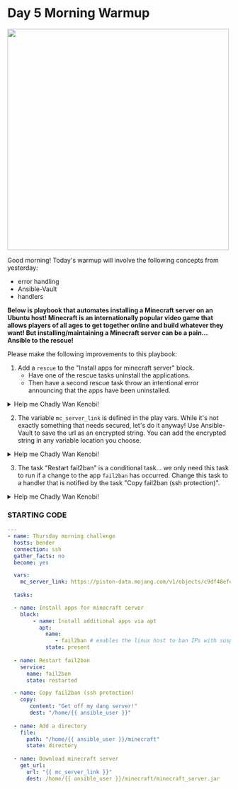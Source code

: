 # Day 5 Morning Warmup

<img src="https://geekflare.com/wp-content/uploads/2021/10/minecraft-hosting-vultr.png" width="500"/>

Good morning! Today's warmup will involve the following concepts from yesterday:

- error handling
- Ansible-Vault
- handlers

**Below is playbook that automates installing a Minecraft server on an Ubuntu host! Minecraft is an internationally popular video game that allows players of all ages to get together online and build whatever they want! But installing/maintaining a Minecraft server can be a pain... Ansible to the rescue!**

Please make the following improvements to this playbook:

1. Add a `rescue` to the "Install apps for minecraft server" block. 
    - Have one of the rescue tasks uninstall the applications. 
    - Then have a second rescue task throw an intentional error announcing that the apps have been uninstalled.

  <details>
  <summary>Help me Chadly Wan Kenobi!</summary>

  ```yaml
    - name: Install apps for minecraft server
      block:
          - name: Install additional apps via apt
            apt:
              name:
                 - fail2ban # enables the linux host to ban IPs with suspicious SSH activity
              state: present
      rescue:
        - name: first
          apt:
            name: fail2ban
            state: absent
        - name: second
          fail:
            msg: "Error in installing application! Uninstalled, exiting..."
  ```

  </details>

2. The variable `mc_server_link` is defined in the play vars. While it's not exactly something that needs secured, let's do it anyway! Use Ansible-Vault to save the url as an encrypted string. You can add the encrypted string in any variable location you choose.

  <details>
  <summary>Help me Chadly Wan Kenobi!</summary>

  ```yaml
  ansible-vault encrypt_string "https://piston-data.mojang.com/v1/objects/c9df48efed58511cdd0213c56b9013a7b5c9ac1f/server.jar" --name "mc_server_link"
  ```

  </details>

3. The task "Restart fail2ban" is a conditional task... we only need this task to run if a change to the app `fail2ban` has occurred. Change this task to a handler that is notified by the task "Copy fail2ban (ssh protection)".

  <details>
  <summary>Help me Chadly Wan Kenobi!</summary>

  ```yaml
  tasks:

    - name: Copy fail2ban (ssh protection)
      copy:
        content: "get off my dang server"
        dest: jail.conf
      notify:
        - Restart fail2ban

  handlers:

    - name: Restart fail2ban
      service:
        name: fail2ban
        state: restarted
  ```

  </details>
  
### STARTING CODE
  
```yaml
---
- name: Thursday morning challenge
  hosts: bender
  connection: ssh
  gather_facts: no
  become: yes

  vars:
    mc_server_link: https://piston-data.mojang.com/v1/objects/c9df48efed58511cdd0213c56b9013a7b5c9ac1f/server.jar
    
  tasks:

  - name: Install apps for minecraft server
    block:
        - name: Install additional apps via apt
          apt:
            name:
               - fail2ban # enables the linux host to ban IPs with suspicious SSH activity
            state: present
         
  - name: Restart fail2ban
    service:
      name: fail2ban
      state: restarted

  - name: Copy fail2ban (ssh protection)
    copy:
       content: "Get off my dang server!"
       dest: "/home/{{ ansible_user }}"
       
  - name: Add a directory
    file:
      path: "/home/{{ ansible_user }}/minecraft"
      state: directory
      
  - name: Download minecraft server
    get_url:
      url: "{{ mc_server_link }}"
      dest: /home/{{ ansible_user }}/minecraft/minecraft_server.jar
```

